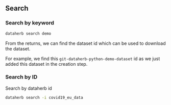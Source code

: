 ## Search


### Search by keyword

```bash
dataherb search demo
```

From the returns, we can find the dataset id which can be used to download the dataset.

For example, we find this `git-dataherb-python-demo-dataset` id as we just added this dataset in the creation step.


### Search by ID

Search by dataherb id

```bash
dataherb search -i covid19_eu_data
```

